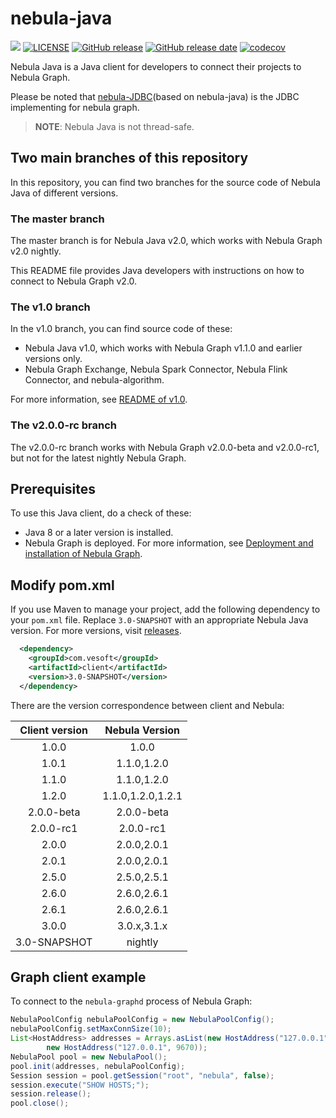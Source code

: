 # nebula-java

![](https://img.shields.io/badge/language-java-orange.svg)
[![LICENSE](https://img.shields.io/github/license/vesoft-inc/nebula-java.svg)](https://github.com/vesoft-inc/nebula-java/blob/master/LICENSE)
[![GitHub release](https://img.shields.io/github/tag/vesoft-inc/nebula-java.svg?label=release)](https://github.com/vesoft-inc/nebula-java/releases)
[![GitHub release date](https://img.shields.io/github/release-date/vesoft-inc/nebula-java.svg)](https://github.com/vesoft-inc/nebula-java/releases)
[![codecov](https://codecov.io/gh/vesoft-inc/nebula-java/branch/master/graph/badge.svg?token=WQVAG6VMMQ)](https://codecov.io/gh/vesoft-inc/nebula-java)

Nebula Java is a Java client for developers to connect their projects to Nebula Graph.

Please be noted that [nebula-JDBC](https://github.com/vesoft-inc/nebula-jdbc)(based on nebula-java) is the JDBC implementing for nebula graph.

> **NOTE**: Nebula Java is not thread-safe.

## Two main branches of this repository

In this repository, you can find two branches for the source code of Nebula Java of different versions.

### The master branch

The master branch is for Nebula Java v2.0, which works with Nebula Graph v2.0 nightly.

This README file provides Java developers with instructions on how to connect to Nebula Graph v2.0.

### The v1.0 branch

In the v1.0 branch, you can find source code of these:

- Nebula Java v1.0, which works with Nebula Graph v1.1.0 and earlier versions only.
- Nebula Graph Exchange, Nebula Spark Connector, Nebula Flink Connector, and nebula-algorithm.

For more information, see [README of v1.0](https://github.com/vesoft-inc/nebula-java/blob/v1.0/README.md).

### The v2.0.0-rc branch

The v2.0.0-rc branch works with Nebula Graph v2.0.0-beta and v2.0.0-rc1, but not for the latest nightly Nebula Graph.

## Prerequisites

To use this Java client, do a check of  these:

- Java 8 or a later version is installed.
- Nebula Graph is deployed. For more information, see [Deployment and installation of Nebula Graph](https://docs.nebula-graph.io/master/4.deployment-and-installation/1.resource-preparations/ "Click to go to Nebula Graph website").

## Modify pom.xml

If you use Maven to manage your project, add the following dependency to your `pom.xml` file. 
Replace `3.0-SNAPSHOT` with an appropriate Nebula Java version. 
For more versions, visit [releases](https://github.com/vesoft-inc/nebula-java/releases).

```xml
  <dependency>
    <groupId>com.vesoft</groupId>
    <artifactId>client</artifactId>
    <version>3.0-SNAPSHOT</version>
  </dependency>
```
There are the version correspondence between client and Nebula:

| Client version | Nebula Version |
|:--------------:|:-------------------:|
|     1.0.0      |       1.0.0         |
|     1.0.1      |     1.1.0,1.2.0     |
|     1.1.0      |     1.1.0,1.2.0     |
|     1.2.0      | 1.1.0,1.2.0,1.2.1   |
|    2.0.0-beta  |      2.0.0-beta     |
|    2.0.0-rc1   |       2.0.0-rc1     |
|    2.0.0       |    2.0.0,2.0.1      |
|    2.0.1       |    2.0.0,2.0.1      |
|    2.5.0       |    2.5.0,2.5.1      |
|    2.6.0       |    2.6.0,2.6.1      |
|    2.6.1       |    2.6.0,2.6.1      |
|    3.0.0       |    3.0.x,3.1.x      |
|  3.0-SNAPSHOT  |       nightly       |

## Graph client example

To connect to the `nebula-graphd` process of Nebula Graph:

```java
NebulaPoolConfig nebulaPoolConfig = new NebulaPoolConfig();
nebulaPoolConfig.setMaxConnSize(10);
List<HostAddress> addresses = Arrays.asList(new HostAddress("127.0.0.1", 9669),
        new HostAddress("127.0.0.1", 9670));
NebulaPool pool = new NebulaPool();
pool.init(addresses, nebulaPoolConfig);
Session session = pool.getSession("root", "nebula", false);
session.execute("SHOW HOSTS;");
session.release();
pool.close();
```
